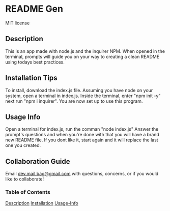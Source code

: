 # README Gen

MIT license

## Description

This is an app made with node.js and the inquirer NPM. When opened in the terminal, prompts will guide you on your way to creating a clean README using todays best practices.

## Installation Tips

To install, download the index.js file. Assuming you have node on your system, open a terminal in index.js. Inside the terminal, enter "npm init -y" next run "npm i inquirer". You are now set up to use this program.

## Usage Info

Open a terminal for index.js, run the comman "node index.js" Answer the prompt's questions and when you're done with that you will have a brand new README file. If you dont like it, start again and it will replace the last one you created.

## Collaboration Guide

Email dev.mail.bag@gmail.com with questions, concerns, or if you would like to collaborate!

### Table of Contents

[Description](#description)
[Installation](#Installation-Tips)
[Usage-Info](#Usage-Info)
